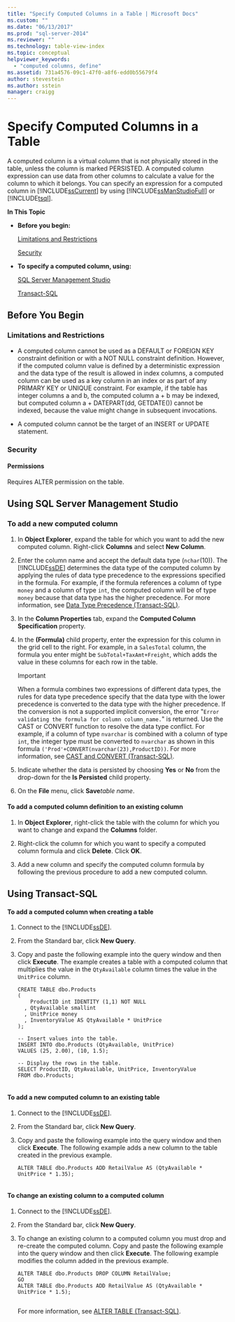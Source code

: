 ```yaml
---
title: "Specify Computed Columns in a Table | Microsoft Docs"
ms.custom: ""
ms.date: "06/13/2017"
ms.prod: "sql-server-2014"
ms.reviewer: ""
ms.technology: table-view-index
ms.topic: conceptual
helpviewer_keywords: 
  - "computed columns, define"
ms.assetid: 731a4576-09c1-47f0-a8f6-edd0b55679f4
author: stevestein
ms.author: sstein
manager: craigg
---
```

# Specify Computed Columns in a Table
  A computed column is a virtual column that is not physically stored in the table, unless the column is marked PERSISTED. A computed column expression can use data from other columns to calculate a value for the column to which it belongs. You can specify an expression for a computed column in [!INCLUDE[ssCurrent](../../includes/sscurrent-md.md)] by using [!INCLUDE[ssManStudioFull](../../includes/ssmanstudiofull-md.md)] or [!INCLUDE[tsql](../../includes/tsql-md.md)].  
  
 **In This Topic**  
  
-   **Before you begin:**  
  
     [Limitations and Restrictions](#Limitations)  
  
     [Security](#Security)  
  
-   **To specify a computed column, using:**  
  
     [SQL Server Management Studio](#SSMSProcedure)  
  
     [Transact-SQL](#TsqlProcedure)  
  
##  <a name="BeforeYouBegin"></a> Before You Begin  
  
###  <a name="Limitations"></a> Limitations and Restrictions  
  
-   A computed column cannot be used as a DEFAULT or FOREIGN KEY constraint definition or with a NOT NULL constraint definition. However, if the computed column value is defined by a deterministic expression and the data type of the result is allowed in index columns, a computed column can be used as a key column in an index or as part of any PRIMARY KEY or UNIQUE constraint. For example, if the table has integer columns a and b, the computed column a + b may be indexed, but computed column a + DATEPART(dd, GETDATE()) cannot be indexed, because the value might change in subsequent invocations.  
  
-   A computed column cannot be the target of an INSERT or UPDATE statement.  
  
###  <a name="Security"></a> Security  
  
####  <a name="Permissions"></a> Permissions  
 Requires ALTER permission on the table.  
  
##  <a name="SSMSProcedure"></a> Using SQL Server Management Studio  
  
###  <a name="NewColumn"></a> To add a new computed column  
  
1.  In **Object Explorer**, expand the table for which you want to add the new computed column. Right-click **Columns** and select **New Column**.  
  
2.  Enter the column name and accept the default data type (`nchar`(10)). The [!INCLUDE[ssDE](../../includes/ssde-md.md)] determines the data type of the computed column by applying the rules of data type precedence to the expressions specified in the formula. For example, if the formula references a column of type `money` and a column of type `int`, the computed column will be of type `money` because that data type has the higher precedence. For more information, see [Data Type Precedence &#40;Transact-SQL&#41;](/sql/t-sql/data-types/data-type-precedence-transact-sql).  
  
3.  In the **Column Properties** tab, expand the **Computed Column Specification** property.  
  
4.  In the **(Formula)** child property, enter the expression for this column in the grid cell to the right. For example, in a `SalesTotal` column, the formula you enter might be `SubTotal+TaxAmt+Freight`, which adds the value in these columns for each row in the table.  
  
    > [!IMPORTANT]  
    >  When a formula combines two expressions of different data types, the rules for data type precedence specify that the data type with the lower precedence is converted to the data type with the higher precedence. If the conversion is not a supported implicit conversion, the error "`Error validating the formula for column column_name.`" is returned. Use the CAST or CONVERT function to resolve the data type conflict. For example, if a column of type `nvarchar` is combined with a column of type `int`, the integer type must be converted to `nvarchar` as shown in this formula `('Prod'+CONVERT(nvarchar(23),ProductID))`. For more information, see [CAST and CONVERT &#40;Transact-SQL&#41;](/sql/t-sql/functions/cast-and-convert-transact-sql).  
  
5.  Indicate whether the data is persisted by choosing **Yes** or **No** from the drop-down for the **Is Persisted** child property.  
  
6.  On the **File** menu, click **Save**_table name_.  
  
#### To add a computed column definition to an existing column  
  
1.  In **Object Explorer**, right-click the table with the column for which you want to change and expand the **Columns** folder.  
  
2.  Right-click the column for which you want to specify a computed column formula and click **Delete**. Click **OK**.  
  
3.  Add a new column and specify the computed column formula by following the previous procedure to add a new computed column.  
  
##  <a name="TsqlProcedure"></a> Using Transact-SQL  
  
#### To add a computed column when creating a table  
  
1.  Connect to the [!INCLUDE[ssDE](../../includes/ssde-md.md)].  
  
2.  From the Standard bar, click **New Query**.  
  
3.  Copy and paste the following example into the query window and then click **Execute**. The example creates a table with a computed column that multiplies the value in the `QtyAvailable` column times the value in the `UnitPrice` column.  
  
    ```  
    CREATE TABLE dbo.Products   
    (  
        ProductID int IDENTITY (1,1) NOT NULL  
      , QtyAvailable smallint  
      , UnitPrice money  
      , InventoryValue AS QtyAvailable * UnitPrice  
    );  
  
    -- Insert values into the table.  
    INSERT INTO dbo.Products (QtyAvailable, UnitPrice)  
    VALUES (25, 2.00), (10, 1.5);  
  
    -- Display the rows in the table.  
    SELECT ProductID, QtyAvailable, UnitPrice, InventoryValue  
    FROM dbo.Products;  
  
    ```  
  
#### To add a new computed column to an existing table  
  
1.  Connect to the [!INCLUDE[ssDE](../../includes/ssde-md.md)].  
  
2.  From the Standard bar, click **New Query**.  
  
3.  Copy and paste the following example into the query window and then click **Execute**. The following example adds a new column to the table created in the previous example.  
  
    ```  
    ALTER TABLE dbo.Products ADD RetailValue AS (QtyAvailable * UnitPrice * 1.35);  
  
    ```  
  
#### To change an existing column to a computed column  
  
1.  Connect to the [!INCLUDE[ssDE](../../includes/ssde-md.md)].  
  
2.  From the Standard bar, click **New Query**.  
  
3.  To change an existing column to a computed column you must drop and re-create the computed column. Copy and paste the following example into the query window and then click **Execute**. The following example modifies the column added in the previous example.  
  
    ```  
    ALTER TABLE dbo.Products DROP COLUMN RetailValue;  
    GO  
    ALTER TABLE dbo.Products ADD RetailValue AS (QtyAvailable * UnitPrice * 1.5);  
  
    ```  
  
     For more information, see [ALTER TABLE &#40;Transact-SQL&#41;](/sql/t-sql/statements/alter-table-transact-sql).  
  
###  <a name="TsqlExample"></a>  
